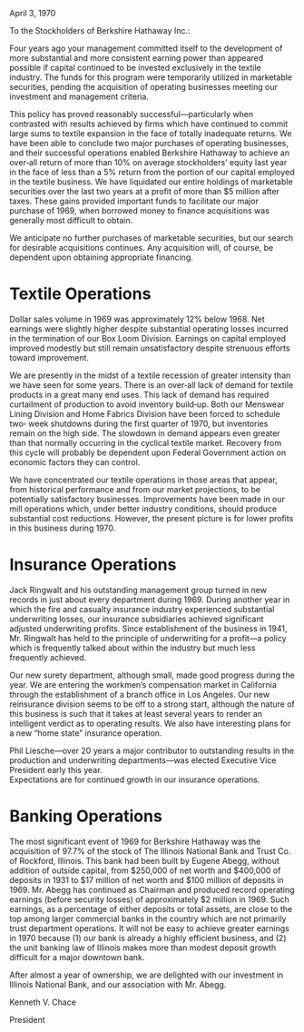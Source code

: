 
April 3, 1970

To the Stockholders of Berkshire Hathaway Inc.:

Four years ago your management committed itself to the development of more substantial and more consistent earning power than appeared possible if capital continued to be invested exclusively in the textile industry. The funds for this program were temporarily utilized in marketable securities, pending the acquisition of operating businesses meeting our investment and management criteria.

This policy has proved reasonably successful—particularly when contrasted with results achieved by firms which have continued to commit large sums to textile expansion in the face of totally inadequate returns. We have been able to conclude two major purchases of operating businesses, and their successful operations enabled Berkshire Hathaway to achieve an over‐all return of more than 10% on average stockholders’ equity last year in the face of less than a 5% return from the portion of our capital employed in the textile business. We have liquidated our entire holdings of marketable securities over the last two years at a profit of more than $5 million after taxes. These gains provided important funds to facilitate our major purchase of 1969, when borrowed money to finance acquisitions was generally most difficult to obtain.

We anticipate no further purchases of marketable securities, but our search for desirable acquisitions continues. Any acquisition will, of course, be dependent upon obtaining appropriate financing.  

# Textile Operations

Dollar sales volume in 1969 was approximately 12% below 1968. Net earnings were slightly higher despite substantial operating losses incurred in the termination of our Box Loom Division. Earnings on capital employed improved modestly but still remain unsatisfactory despite strenuous efforts toward improvement.

We are presently in the midst of a textile recession of greater intensity than we have seen for some years. There is an over‐all lack of demand for textile products in a great many end uses. This lack of demand has required curtailment of production to avoid inventory build‐up. Both our Menswear Lining Division and Home Fabrics Division have been forced to schedule two‐ week shutdowns during the first quarter of 1970, but inventories remain on the high side. The slowdown in demand appears even greater than that normally occurring in the cyclical textile market. Recovery from this cycle will probably be dependent upon Federal Government action on economic factors they can control.  

We have concentrated our textile operations in those areas that appear, from historical performance and from our market projections, to be potentially satisfactory businesses. Improvements have been made in our mill operations which, under better industry conditions, should produce substantial cost reductions. However, the present picture is for lower profits in this business during 1970.

# Insurance Operations

Jack Ringwalt and his outstanding management group turned in new records in just about every department during 1969. During another year in which the fire and casualty insurance industry experienced substantial underwriting losses, our insurance subsidiaries achieved significant adjusted underwriting profits. Since establishment of the business in 1941, Mr. Ringwalt has held to the principle of underwriting for a profit—a policy which is frequently talked about within the industry but much less frequently achieved.

Our new surety department, although small, made good progress during the year. We are entering the workmen’s compensation market in California through the establishment of a branch office in Los Angeles. Our new reinsurance division seems to be off to a strong start, although the nature of this business is such that it takes at least several years to render an intelligent verdict as to operating results. We also have interesting plans for a new “home state” insurance operation.

Phil Liesche—over 20 years a major contributor to outstanding results in the production and underwriting departments—was elected Executive Vice President early this year.  
Expectations are for continued growth in our insurance operations.  

# Banking Operations

The most significant event of 1969 for Berkshire Hathaway was the acquisition of 97.7% of the stock of The Illinois National Bank and Trust Co. of Rockford, Illinois. This bank had been built by Eugene Abegg, without addition of outside capital, from $250,000 of net worth and $400,000 of deposits in 1931 to $17 million of net worth and $100 million of deposits in 1969. Mr. Abegg has continued as Chairman and produced record operating earnings (before security losses) of approximately $2 million in 1969. Such earnings, as a percentage of either deposits or total assets, are close to the top among larger commercial banks in the country which are not primarily trust department operations. It will not be easy to achieve greater earnings in 1970 because (1) our bank is already a highly efficient business, and (2) the unit banking law of Illinois makes more than modest deposit growth difficult for a major downtown bank.

After almost a year of ownership, we are delighted with our investment in Illinois National Bank, and our association with Mr. Abegg.  

Kenneth V. Chace 

President